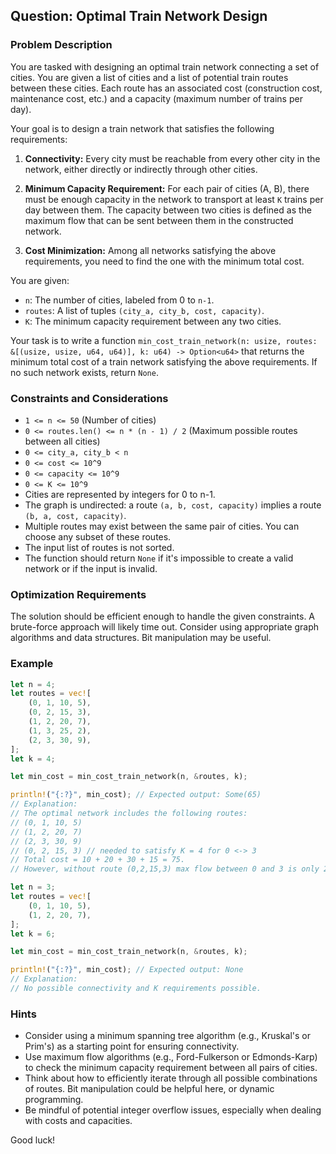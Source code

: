 ## Question: Optimal Train Network Design

### Problem Description

You are tasked with designing an optimal train network connecting a set of cities. You are given a list of cities and a list of potential train routes between these cities. Each route has an associated cost (construction cost, maintenance cost, etc.) and a capacity (maximum number of trains per day).

Your goal is to design a train network that satisfies the following requirements:

1.  **Connectivity:** Every city must be reachable from every other city in the network, either directly or indirectly through other cities.

2.  **Minimum Capacity Requirement:** For each pair of cities (A, B), there must be enough capacity in the network to transport at least `K` trains per day between them. The capacity between two cities is defined as the maximum flow that can be sent between them in the constructed network.

3.  **Cost Minimization:** Among all networks satisfying the above requirements, you need to find the one with the minimum total cost.

You are given:

*   `n`: The number of cities, labeled from 0 to `n-1`.
*   `routes`: A list of tuples `(city_a, city_b, cost, capacity)`.
*   `K`: The minimum capacity requirement between any two cities.

Your task is to write a function `min_cost_train_network(n: usize, routes: &[(usize, usize, u64, u64)], k: u64) -> Option<u64>` that returns the minimum total cost of a train network satisfying the above requirements. If no such network exists, return `None`.

### Constraints and Considerations

*   `1 <= n <= 50` (Number of cities)
*   `0 <= routes.len() <= n * (n - 1) / 2` (Maximum possible routes between all cities)
*   `0 <= city_a, city_b < n`
*   `0 <= cost <= 10^9`
*   `0 <= capacity <= 10^9`
*   `0 <= K <= 10^9`
*   Cities are represented by integers for 0 to n-1.
*   The graph is undirected: a route `(a, b, cost, capacity)` implies a route `(b, a, cost, capacity)`.
*   Multiple routes may exist between the same pair of cities. You can choose any subset of these routes.
*   The input list of routes is not sorted.
*   The function should return `None` if it's impossible to create a valid network or if the input is invalid.

### Optimization Requirements

The solution should be efficient enough to handle the given constraints.  A brute-force approach will likely time out. Consider using appropriate graph algorithms and data structures. Bit manipulation may be useful.

### Example

```rust
let n = 4;
let routes = vec![
    (0, 1, 10, 5),
    (0, 2, 15, 3),
    (1, 2, 20, 7),
    (1, 3, 25, 2),
    (2, 3, 30, 9),
];
let k = 4;

let min_cost = min_cost_train_network(n, &routes, k);

println!("{:?}", min_cost); // Expected output: Some(65)
// Explanation:
// The optimal network includes the following routes:
// (0, 1, 10, 5)
// (1, 2, 20, 7)
// (2, 3, 30, 9)
// (0, 2, 15, 3) // needed to satisfy K = 4 for 0 <-> 3
// Total cost = 10 + 20 + 30 + 15 = 75. 
// However, without route (0,2,15,3) max flow between 0 and 3 is only 2 which is not enough for K=4.
```
```rust
let n = 3;
let routes = vec![
    (0, 1, 10, 5),
    (1, 2, 20, 7),
];
let k = 6;

let min_cost = min_cost_train_network(n, &routes, k);

println!("{:?}", min_cost); // Expected output: None
// Explanation:
// No possible connectivity and K requirements possible.
```

### Hints

*   Consider using a minimum spanning tree algorithm (e.g., Kruskal's or Prim's) as a starting point for ensuring connectivity.
*   Use maximum flow algorithms (e.g., Ford-Fulkerson or Edmonds-Karp) to check the minimum capacity requirement between all pairs of cities.
*   Think about how to efficiently iterate through all possible combinations of routes. Bit manipulation could be helpful here, or dynamic programming.
*   Be mindful of potential integer overflow issues, especially when dealing with costs and capacities.

Good luck!
